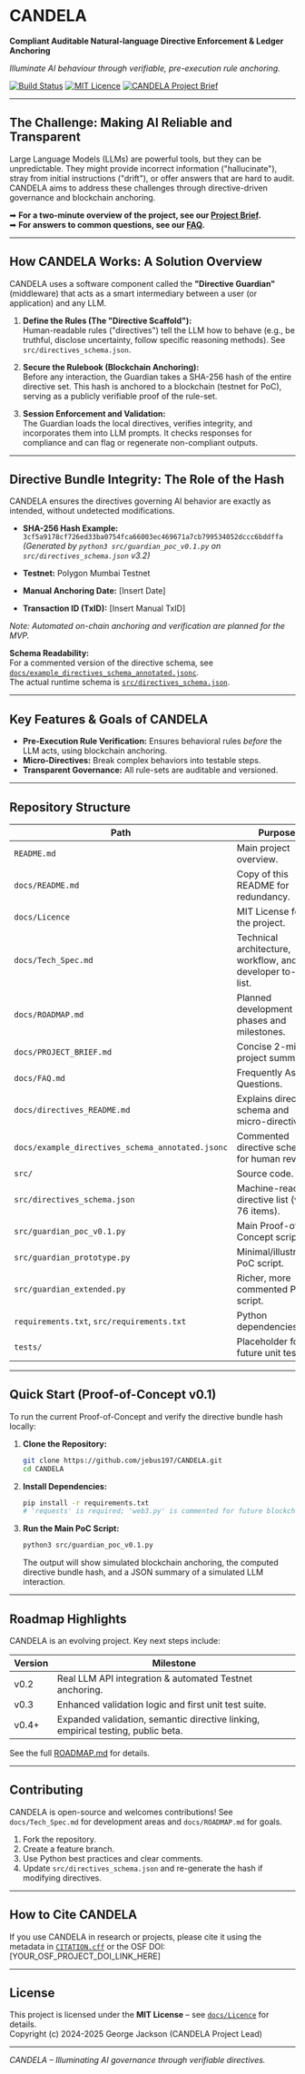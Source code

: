 # CANDELA

**Compliant Auditable Natural-language Directive Enforcement & Ledger Anchoring**

*Illuminate AI behaviour through verifiable, pre-execution rule anchoring.*

[![Build Status](https://img.shields.io/badge/build-passing-brightgreen.svg)](https://github.com/jebus197/CANDELA) [![MIT Licence](https://img.shields.io/badge/licence-MIT-blue.svg)](docs/Licence)
[![CANDELA Project Brief](https://img.shields.io/badge/Project%20Brief-View%20on%20OSF-blue.svg)](YOUR_OSF_PROJECT_LINK_HERE)

---

## The Challenge: Making AI Reliable and Transparent

Large Language Models (LLMs) are powerful tools, but they can be unpredictable. They might provide incorrect information ("hallucinate"), stray from initial instructions ("drift"), or offer answers that are hard to audit. CANDELA aims to address these challenges through directive-driven governance and blockchain anchoring.

➡ **For a two-minute overview of the project, see our [Project Brief](docs/PROJECT_BRIEF.md).**  
➡ **For answers to common questions, see our [FAQ](docs/FAQ.md).**

---

## How CANDELA Works: A Solution Overview

CANDELA uses a software component called the **"Directive Guardian"** (middleware) that acts as a smart intermediary between a user (or application) and any LLM.

1. **Define the Rules (The "Directive Scaffold"):**  
   Human-readable rules ("directives") tell the LLM how to behave (e.g., be truthful, disclose uncertainty, follow specific reasoning methods). See `src/directives_schema.json`.

2. **Secure the Rulebook (Blockchain Anchoring):**  
   Before any interaction, the Guardian takes a SHA-256 hash of the entire directive set. This hash is anchored to a blockchain (testnet for PoC), serving as a publicly verifiable proof of the rule-set.

3. **Session Enforcement and Validation:**  
   The Guardian loads the local directives, verifies integrity, and incorporates them into LLM prompts. It checks responses for compliance and can flag or regenerate non-compliant outputs.

---

## Directive Bundle Integrity: The Role of the Hash

CANDELA ensures the directives governing AI behavior are exactly as intended, without undetected modifications.

- **SHA-256 Hash Example:**  
  `3cf5a9178cf726ed33ba0754fca66003ec469671a7cb799534052dccc6bddffa`  
  *(Generated by `python3 src/guardian_poc_v0.1.py` on `src/directives_schema.json` v3.2)*

- **Testnet:** Polygon Mumbai Testnet  
- **Manual Anchoring Date:** [Insert Date]  
- **Transaction ID (TxID):** [Insert Manual TxID]

*Note: Automated on-chain anchoring and verification are planned for the MVP.*

**Schema Readability:**  
For a commented version of the directive schema, see [`docs/example_directives_schema_annotated.jsonc`](docs/example_directives_schema_annotated.jsonc).  
The actual runtime schema is [`src/directives_schema.json`](src/directives_schema.json).

---

## Key Features & Goals of CANDELA

- **Pre-Execution Rule Verification:** Ensures behavioral rules *before* the LLM acts, using blockchain anchoring.
- **Micro-Directives:** Break complex behaviors into testable steps.
- **Transparent Governance:** All rule-sets are auditable and versioned.

---

## Repository Structure

| Path                                               | Purpose                                                        |
|----------------------------------------------------|----------------------------------------------------------------|
| `README.md`                                        | Main project overview.                                         |
| `docs/README.md`                                   | Copy of this README for redundancy.                            |
| `docs/Licence`                                     | MIT License for the project.                                   |
| `docs/Tech_Spec.md`                                | Technical architecture, workflow, and developer to-do list.    |
| `docs/ROADMAP.md`                                  | Planned development phases and milestones.                     |
| `docs/PROJECT_BRIEF.md`                            | Concise 2-minute project summary.                              |
| `docs/FAQ.md`                                      | Frequently Asked Questions.                                    |
| `docs/directives_README.md`                        | Explains directive schema and micro-directives.                |
| `docs/example_directives_schema_annotated.jsonc`   | Commented directive schema for human review.                   |
| `src/`                                             | Source code.                                                   |
| `src/directives_schema.json`                       | Machine-readable directive list (v3.2, 76 items).              |
| `src/guardian_poc_v0.1.py`                         | Main Proof-of-Concept script.                                  |
| `src/guardian_prototype.py`                        | Minimal/illustrative PoC script.                               |
| `src/guardian_extended.py`                         | Richer, more commented PoC script.                             |
| `requirements.txt`, `src/requirements.txt`         | Python dependencies.                                           |
| `tests/`                                           | Placeholder for future unit tests.                             |

---

## Quick Start (Proof-of-Concept v0.1)

To run the current Proof-of-Concept and verify the directive bundle hash locally:

1. **Clone the Repository:**
    ```bash
    git clone https://github.com/jebus197/CANDELA.git
    cd CANDELA
    ```

2. **Install Dependencies:**
    ```bash
    pip install -r requirements.txt
    # 'requests' is required; 'web3.py' is commented for future blockchain integration
    ```

3. **Run the Main PoC Script:**
    ```bash
    python3 src/guardian_poc_v0.1.py
    ```
    The output will show simulated blockchain anchoring, the computed directive bundle hash, and a JSON summary of a simulated LLM interaction.

---

## Roadmap Highlights

CANDELA is an evolving project. Key next steps include:

| Version | Milestone                                                                                          |
|---------|---------------------------------------------------------------------------------------------------|
| v0.2    | Real LLM API integration & automated Testnet anchoring.                                            |
| v0.3    | Enhanced validation logic and first unit test suite.                                               |
| v0.4+   | Expanded validation, semantic directive linking, empirical testing, public beta.                   |

See the full [ROADMAP.md](docs/ROADMAP.md) for details.

---

## Contributing

CANDELA is open-source and welcomes contributions! See `docs/Tech_Spec.md` for development areas and `docs/ROADMAP.md` for goals.

1. Fork the repository.
2. Create a feature branch.
3. Use Python best practices and clear comments.
4. Update `src/directives_schema.json` and re-generate the hash if modifying directives.

---

## How to Cite CANDELA

If you use CANDELA in research or projects, please cite it using the metadata in [`CITATION.cff`](CITATION.cff) or the OSF DOI:  
[YOUR_OSF_PROJECT_DOI_LINK_HERE]

---

## License

This project is licensed under the **MIT License** – see [`docs/Licence`](docs/Licence) for details.  
Copyright (c) 2024-2025 George Jackson (CANDELA Project Lead)

---

*CANDELA – Illuminating AI governance through verifiable directives.*
